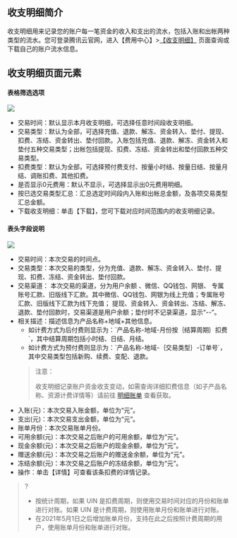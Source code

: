 ## 收支明细简介
收支明细用来记录您的账户每一笔资金的收入和支出的流水，包括入账和出帐两种类型的流水。您可登录腾讯云官网，进入【费用中心】>[【收支明细】](https://console.cloud.tencent.com/expense/transactions) 页面查询或下载自己的账户流水信息。

## 收支明细页面元素

#### 表格筛选选项
![](https://main.qcloudimg.com/raw/c2afedae3dc383daa57522bc4792c731.png)
 - 交易时间：默认显示本月收支明细，可选择任意时间段收支明细。
 - 交易类型：默认为全部，可选择充值、退款、解冻、资金转入、垫付、提现、扣费、冻结、资金转出、垫付回款。入账包括充值、退款、解冻、资金转入和垫付五种交易类型；出帐包括提现、扣费、冻结、资金转出和垫付回款五种交易类型。
 - 扣费类型：默认为全部，可选择预付费支付、按量小时结、按量日结、按量月结、调账扣费、其他扣费。
 - 是否显示0元费用：默认不显示，可选择显示出0元费用明细。
 - 按已选交易类型汇总：汇总选定时间段内入账和出帐总金额，及各项交易类型汇总金额。
 - 下载收支明细：单击【下载】，您可下载对应时间范围内的收支明细记录。

#### 表头字段说明
![](https://main.qcloudimg.com/raw/3c99502b69924cda7690a13259993b37.png)
<ul>
	<li>交易时间：本次交易的时间点。</li>
	<li>交易类型：本次交易的类型，分为充值、退款、解冻、资金转入、垫付、提现、扣费、冻结、资金转出、垫付回款。</li>
	<li>交易渠道： 本次交易的渠道，分为用户余额 、微信、QQ钱包、网银、 专属账号汇款、旧版线下汇款。其中微信、QQ钱包、网银为线上充值；专属账号汇款、旧版线下汇款为线下充值； 提现、资金转入、资金转出、冻结、解冻、退款、垫付回款时，交易渠道是用户余额；垫付时不记录渠道，显示“--”。</li>
	<li>相关描述：描述信息为产品名称+地域+其他信息。
		<ul  style="margin: 0;">
			<li>如计费方式为后付费则显示为：`产品名称-地域-月份按｛结算周期｝扣费`，其中结算周期包括小时结、日结、月结。</li>
			<li>如计费方式为预付费则显示为：`产品名称-地域-｛交易类型｝-订单号`，其中交易类型包括新购、续费、变配、退款。</li>
		</ul>
		<blockquote class="d-mod-notice">
							<div class="d-mod-title d-notice-title">
								<i class="d-icon-notice"></i>注意：
							</div>
               <p> 收支明细记录账户资金收支变动，如需查询详细扣费信息（如子产品名称、资源计费详情等）请前往 <a href="https://console.cloud.tencent.com/expense/bill/summary">明细账单</a> 查看获取。</p>
			</blockquote>
	</li>
	<li>入账(元)：本次交易入账金额，单位为“元”。</li>
	<li>支出(元)：本次交易支出金额，单位为“元”。</li>
	<li>账单月份：本次交易账单月份。</li>
	<li>可用余额(元)：本次交易之后账户的可用余额，单位为“元”。</li>
	<li>现金余额(元)：本次交易之后账户的现金余额，单位为“元”。</li>
	<li>赠送余额(元)：本次交易之后账户的赠送金余额，单位为“元”。</li>
	<li>冻结余额(元)：本次交易之后账户的冻结余额，单位为“元”。</li>
	<li>操作：单击【详情】可查看该条扣费的详情记录。</li>
</ul>

>? 
> - 按统计周期，如果 UIN 是扣费周期，则使用交易时间对应的月份和账单进行对账。如果 UIN 是计费周期，则使用账单月份和账单进行对账。
> - 在2021年5月1日之后增加账单月份，支持在此之后按照计费周期的用户，使用账单月份和账单进行对账。
